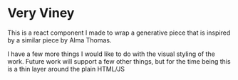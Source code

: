 # Very Viney
This is a react component I made to wrap a generative piece that is inspired by a similar piece by Alma Thomas. 

I have a few more things I would like to do with the visual styling of the work.
Future work will support a few other things, but for the time being this is a thin layer around the plain HTML/JS 
